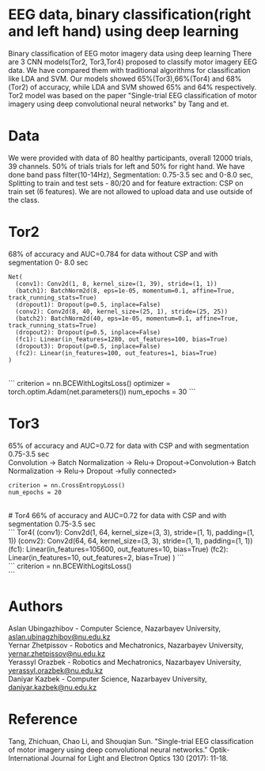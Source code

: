 # EEG data, binary classification(right and left hand) using deep learning
Binary classification of EEG motor imagery data using deep learning 
There are 3 CNN models(Tor2, Tor3,Tor4) proposed to classify motor imagery EEG data. We have compared them with traditional algorithms
for classification like LDA and SVM. Our models showed 65%(Tor3),66%(Tor4) and 68%(Tor2) of accuracy, while LDA and SVM showed 65% and 64% respectively. Tor2 model was based on the paper "Single-trial EEG classification of motor imagery using deep convolutional neural networks" by Tang and et.
# Data
We were provided with data of 80 healthy participants, overall 12000 trials, 39 channels. 50% of trials trials for left and 50% for right hand. We have done band pass filter(10-14Hz), Segmentation: 0.75-3.5 sec and 0-8.0 sec, Splitting to train and test sets - 80/20 and for feature extraction: CSP on train set (6 features). We are not allowed to upload data and use outside of the class.
# Tor2
68% of accuracy and AUC=0.784 for data without CSP and with segmentation 0- 8.0 sec <br/>
```
Net(
  (conv1): Conv2d(1, 8, kernel_size=(1, 39), stride=(1, 1))
  (batch1): BatchNorm2d(8, eps=1e-05, momentum=0.1, affine=True, track_running_stats=True)
  (dropout1): Dropout(p=0.5, inplace=False)
  (conv2): Conv2d(8, 40, kernel_size=(25, 1), stride=(25, 25))
  (batch2): BatchNorm2d(40, eps=1e-05, momentum=0.1, affine=True, track_running_stats=True)
  (dropout2): Dropout(p=0.5, inplace=False)
  (fc1): Linear(in_features=1280, out_features=100, bias=True)
  (dropout3): Dropout(p=0.5, inplace=False)
  (fc2): Linear(in_features=100, out_features=1, bias=True)
)
```
<br/>
```
criterion = nn.BCEWithLogitsLoss()
optimizer = torch.optim.Adam(net.parameters())
num_epochs = 30
```
<br/>

# Tor3
65% of accuracy and AUC=0.72 for data with CSP and with segmentation 0.75-3.5 sec <br/>
Convolution -> Batch Normalization -> Relu-> Dropout->Convolution-> Batch Normalization -> Relu-> Dropout ->fully connected><br/>
```
criterion = nn.CrossEntropyLoss()
num_epochs = 20
```
<br/>
# Tor4
66% of accuracy and AUC=0.72 for data with CSP and with segmentation 0.75-3.5 sec <br/>
```
Tor4(
  (conv1): Conv2d(1, 64, kernel_size=(3, 3), stride=(1, 1), padding=(1, 1))
  (conv2): Conv2d(64, 64, kernel_size=(3, 3), stride=(1, 1), padding=(1, 1))
  (fc1): Linear(in_features=105600, out_features=10, bias=True)
  (fc2): Linear(in_features=10, out_features=2, bias=True)
)
```
<br/>
```
criterion = nn.BCEWithLogitsLoss()<br/>
```

# Authors
Aslan Ubingazhibov - Computer Science, Nazarbayev University, aslan.ubinagzhibov@nu.edu.kz <br/>
Yernar Zhetpissov - Robotics and Mechatronics, Nazarbayev University, yernar.zhetpissov@nu.edu.kz<br/>
Yerassyl Orazbek - Robotics and Mechatronics, Nazarbayev University, yerassyl.orazbek@nu.edu.kz<br/>
Daniyar Kazbek - Computer Science, Nazarbayev University, daniyar.kazbek@nu.edu.kz<br/>

# Reference
Tang, Zhichuan, Chao Li, and Shouqian Sun. "Single-trial EEG classification of motor imagery using deep convolutional neural networks." Optik-International Journal for Light and Electron Optics 130 (2017): 11-18.
